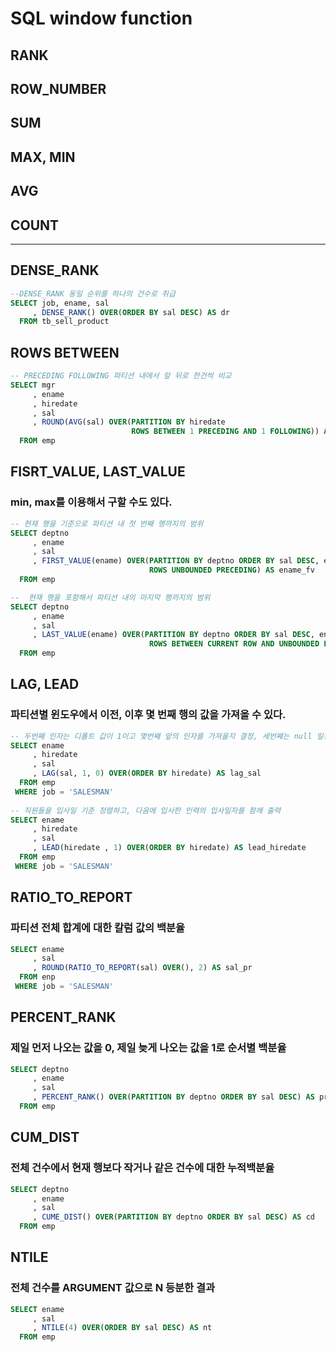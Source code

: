 # SQL window function

## RANK
## ROW_NUMBER
## SUM
## MAX, MIN
## AVG
## COUNT

---
## DENSE_RANK
```SQL
--DENSE_RANK 동일 순위를 하나의 건수로 취급
SELECT job, ename, sal
     , DENSE_RANK() OVER(ORDER BY sal DESC) AS dr
  FROM tb_sell_product
```
## ROWS BETWEEN 
```SQL
-- PRECEDING FOLLOWING 파티션 내에서 앞 뒤로 한건씩 비교
SELECT mgr
     , ename
     , hiredate
     , sal
     , ROUND(AVG(sal) OVER(PARTITION BY hiredate
                           ROWS BETWEEN 1 PRECEDING AND 1 FOLLOWING)) AS avg_sal
  FROM emp
```

## FISRT_VALUE, LAST_VALUE
### min, max를 이용해서 구할 수도 있다.
```SQL
-- 현재 행을 기준으로 파티션 내 첫 번째 행까지의 범위
SELECT deptno
     , ename
     , sal
     , FIRST_VALUE(ename) OVER(PARTITION BY deptno ORDER BY sal DESC, ename
                               ROWS UNBOUNDED PRECEDING) AS ename_fv
  FROM emp

--  현재 행을 포함해서 파티션 내의 마지막 행까지의 범위
SELECT deptno
     , ename
     , sal
     , LAST_VALUE(ename) OVER(PARTITION BY deptno ORDER BY sal DESC, ename
                               ROWS BETWEEN CURRENT ROW AND UNBOUNDED FOLLOWING) AS ename_fv
  FROM emp
```
## LAG, LEAD
### 파티션별 윈도우에서 이전, 이후 몇 번째 행의 값을 가져올 수 있다.
```SQL
-- 두번째 인자는 디폴트 값이 1이고 몇번째 앞의 인자를 가져올지 결정, 세번째는 null 일경우 초기값 설정(생략가능)
SELECT ename
     , hiredate
     , sal
     , LAG(sal, 1, 0) OVER(ORDER BY hiredate) AS lag_sal
  FROM emp
 WHERE job = 'SALESMAN'
 
-- 직원들을 입사일 기준 정렬하고, 다음에 입사한 인력의 입사일자를 함께 출력
SELECT ename
     , hiredate
     , sal
     , LEAD(hiredate , 1) OVER(ORDER BY hiredate) AS lead_hiredate
  FROM emp
 WHERE job = 'SALESMAN'
```
## RATIO_TO_REPORT
### 파티션 전체 합계에 대한 칼럼 값의 백분율
```SQL
SELECT ename
     , sal
     , ROUND(RATIO_TO_REPORT(sal) OVER(), 2) AS sal_pr
  FROM enp
 WHERE job = 'SALESMAN'
```

## PERCENT_RANK
### 제일 먼저 나오는 값을 0, 제일 늦게 나오는 값을 1로 순서별 백분율
```SQL
SELECT deptno
     , ename
     , sal
     , PERCENT_RANK() OVER(PARTITION BY deptno ORDER BY sal DESC) AS pr
  FROM emp
```


## CUM_DIST
### 전체 건수에서 현재 행보다 작거나 같은 건수에 대한 누적백분율
```SQL
SELECT deptno
     , ename
     , sal
     , CUME_DIST() OVER(PARTITION BY deptno ORDER BY sal DESC) AS cd
  FROM emp
```

## NTILE
### 전체 건수를 ARGUMENT 값으로 N 등분한 결과
```SQL
SELECT ename
     , sal
     , NTILE(4) OVER(ORDER BY sal DESC) AS nt
  FROM emp
```